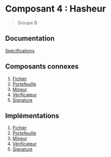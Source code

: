 # Composant 4 : Hasheur
> Groupe B

## Documentation

[Spécifications](https://docs.google.com/document/d/1m4OxsEZi6w5VfnF62y0VQks0IZdinzUjqDUEMwBxgUg/edit?usp=sharing)

## Composants connexes

1. [Fichier]()
2. [Portefeuille]()
3. [Mineur](https://github.com/TaharBROURI/Mineur)
5. [Vérificateur](https://github.com/MedSyl10/BlockChain)
6. [Signature](https://github.com/louima/ComposantSignature)

## Implémentations

1. [Fichier]()
2. [Portefeuille]()
3. [Mineur]()
5. [Vérificateur]()
6. [Signature]()
